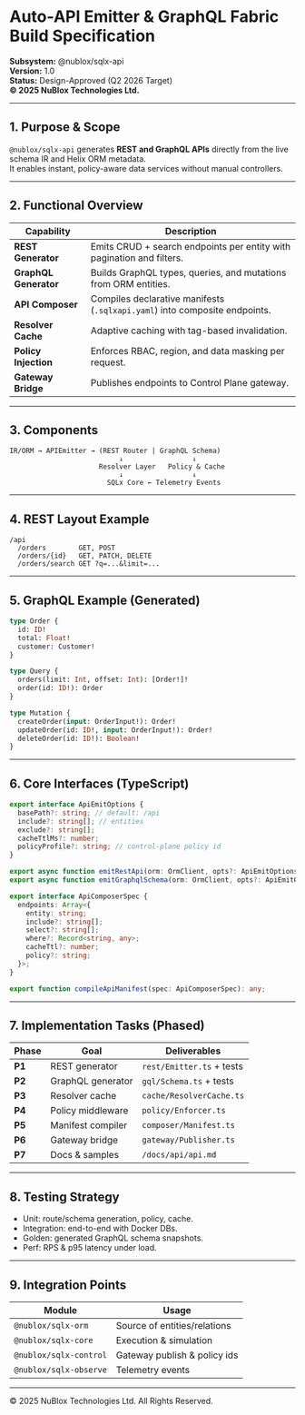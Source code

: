 # Auto-API Emitter & GraphQL Fabric Build Specification  
**Subsystem:** @nublox/sqlx-api  
**Version:** 1.0  
**Status:** Design-Approved (Q2 2026 Target)  
**© 2025 NuBlox Technologies Ltd.**

---

## 1. Purpose & Scope

`@nublox/sqlx-api` generates **REST and GraphQL APIs** directly from the live schema IR and Helix ORM metadata.  
It enables instant, policy-aware data services without manual controllers.

---

## 2. Functional Overview

| Capability | Description |
|-------------|-------------|
| **REST Generator** | Emits CRUD + search endpoints per entity with pagination and filters. |
| **GraphQL Generator** | Builds GraphQL types, queries, and mutations from ORM entities. |
| **API Composer** | Compiles declarative manifests (`.sqlxapi.yaml`) into composite endpoints. |
| **Resolver Cache** | Adaptive caching with tag-based invalidation. |
| **Policy Injection** | Enforces RBAC, region, and data masking per request. |
| **Gateway Bridge** | Publishes endpoints to Control Plane gateway. |

---

## 3. Components

```
IR/ORM → APIEmitter → (REST Router | GraphQL Schema)
                           ↓                 ↓
                      Resolver Layer   Policy & Cache
                           ↓                 ↓
                        SQLx Core ← Telemetry Events
```

---

## 4. REST Layout Example

```
/api
  /orders        GET, POST
  /orders/{id}   GET, PATCH, DELETE
  /orders/search GET ?q=...&limit=...
```

---

## 5. GraphQL Example (Generated)

```graphql
type Order {
  id: ID!
  total: Float!
  customer: Customer!
}

type Query {
  orders(limit: Int, offset: Int): [Order!]!
  order(id: ID!): Order
}

type Mutation {
  createOrder(input: OrderInput!): Order!
  updateOrder(id: ID!, input: OrderInput!): Order!
  deleteOrder(id: ID!): Boolean!
}
```

---

## 6. Core Interfaces (TypeScript)

```ts
export interface ApiEmitOptions {
  basePath?: string; // default: /api
  include?: string[]; // entities
  exclude?: string[];
  cacheTtlMs?: number;
  policyProfile?: string; // control-plane policy id
}

export async function emitRestApi(orm: OrmClient, opts?: ApiEmitOptions): Promise<any>;
export async function emitGraphqlSchema(orm: OrmClient, opts?: ApiEmitOptions): Promise<any>;

export interface ApiComposerSpec {
  endpoints: Array<{
    entity: string;
    include?: string[];
    select?: string[];
    where?: Record<string, any>;
    cacheTtl?: number;
    policy?: string;
  }>;
}

export function compileApiManifest(spec: ApiComposerSpec): any;
```

---

## 7. Implementation Tasks (Phased)

| Phase | Goal | Deliverables |
|--------|------|--------------|
| **P1** | REST generator | `rest/Emitter.ts` + tests |
| **P2** | GraphQL generator | `gql/Schema.ts` + tests |
| **P3** | Resolver cache | `cache/ResolverCache.ts` |
| **P4** | Policy middleware | `policy/Enforcer.ts` |
| **P5** | Manifest compiler | `composer/Manifest.ts` |
| **P6** | Gateway bridge | `gateway/Publisher.ts` |
| **P7** | Docs & samples | `/docs/api/api.md` |

---

## 8. Testing Strategy

- Unit: route/schema generation, policy, cache.  
- Integration: end-to-end with Docker DBs.  
- Golden: generated GraphQL schema snapshots.  
- Perf: RPS & p95 latency under load.

---

## 9. Integration Points

| Module | Usage |
|--------|-------|
| `@nublox/sqlx-orm` | Source of entities/relations |
| `@nublox/sqlx-core` | Execution & simulation |
| `@nublox/sqlx-control` | Gateway publish & policy ids |
| `@nublox/sqlx-observe` | Telemetry events |

---


© 2025 NuBlox Technologies Ltd. All Rights Reserved.
